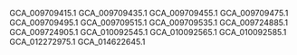 GCA_009709415.1
GCA_009709435.1
GCA_009709455.1
GCA_009709475.1
GCA_009709495.1
GCA_009709515.1
GCA_009709535.1
GCA_009724885.1
GCA_009724905.1
GCA_010092545.1
GCA_010092565.1
GCA_010092585.1
GCA_012272975.1
GCA_014622645.1